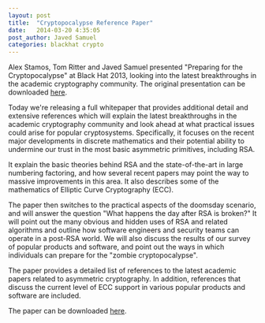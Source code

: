 ```yaml
---
layout: post
title:  "Cryptopocalypse Reference Paper"
date:   2014-03-20 4:35:05
post_author: Javed Samuel
categories: blackhat crypto
---
```


Alex Stamos, Tom Ritter and Javed Samuel presented "Preparing for the
Cryptopocalypse" at Black Hat 2013, looking into the latest breakthroughs in
the academic cryptography community. The original presentation can be
downloaded [here][presentation-dl].

Today we're releasing a full whitepaper that provides additional detail and
extensive references which will explain the latest breakthroughs in the
academic cryptography community and look ahead at what practical issues could
arise for popular cryptosystems. Specifically, it focuses on the recent major
developments in discrete mathematics and their potential ability to undermine
our trust in the most basic asymmetric primitives, including RSA.

It explain the basic theories behind RSA and the state-of-the-art in large
numbering factoring, and how several recent papers may point the way to
massive improvements in this area. It also describes some of the mathematics
of Elliptic Curve Cryptography (ECC).

The paper then switches to the practical aspects of the doomsday scenario,
and will answer the question "What happens the day after RSA is broken?"
It will point out the many obvious and hidden uses of RSA and related
algorithms and outline how software engineers and security teams can operate
in a post-RSA world. We will also discuss the results of our survey of
popular products and software, and point out the ways in which individuals
can prepare for the "zombie cryptopocalypse".

The paper provides a detailed list of references to the latest academic papers
related to asymmetric cryptography. In addition, references that discuss the
current level of ECC support in various popular products and software are
included.

The paper can be downloaded [here][paper-dl].

[presentation-dl]: https://github.com/iSECPartners/publications/blob/master/presentations/ritter_samuel_stamos_bh_2013_cryptopocalypse.pdf?raw=true
[paper-dl]: https://github.com/iSECPartners/publications/blob/master/whitepapers/Cryptopocalypse_Reference_Paper.pdf?raw=true
